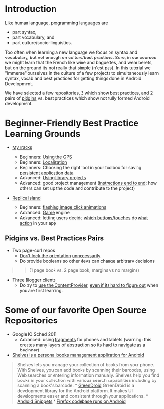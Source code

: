 # Introduction #

Like human language, programming languages are
  * part syntax,
  * part vocabulary, and
  * part culture/socio-linguistics.

Too often when learning a new language we focus on syntax and vocabulary, but not enough on culture/best practices. Sure, in our courses we might learn that the French like wine and baguettes, and wear berets, but on the ground its not really that simple (n'est pas). In this tutorial we "immerse" ourselves in the culture of a few projects to simultaneously learn syntax, vocab and best practices for getting things done in Android Development.

We have selected a few repositories, 2 which show best practices, and 2 pairs of [pidgins](http://fr.wikipedia.org/wiki/Pidgin) vs. best practices which show not fully formed Android development.

# Beginner-Friendly Best Practice Learning Grounds #

  * [MyTracks](http://code.google.com/p/mytracks/w/list)
    * Beginners: [Using the GPS](http://code.google.com/p/mytracks/source/browse/MyTracks/src/com/google/android/apps/mytracks/services/TrackRecordingService.java)
    * Beginners: [Localization](http://code.google.com/p/mytracks/source/browse/#hg%2FMyTracks%2Fres)
    * Beginners: Choosing the right tool in your toolbox for saving [persistent application](http://code.google.com/p/mytracks/source/browse/MyTracks/res/xml/preferences.xml) [data](http://code.google.com/p/mytracks/source/browse/MyTracks/src/com/google/android/apps/mytracks/content/MyTracksProvider.java)
    * Advanced: [Using library projects](http://code.google.com/p/mytracks/source/browse/MyTracksLib/src/com/google/android/apps/mytracks/content/)
    * Advanced: good project management ([instructions end to end](http://code.google.com/p/mytracks/wiki/DevelopmentProcess): how others can set up the code and contribute to the project)

  * [Replica Island](http://www.youtube.com/watch?v=7-62tRHLcHk)
    * Beginners: [flashing image click animations](http://code.google.com/p/replicaisland/source/browse/trunk/src/com/replica/replicaisland/MainMenuActivity.java)
    * Advanced: [Game](http://code.google.com/p/replicaisland/source/browse/trunk/src/com/replica/replicaisland/Game.java) engine
    * Advanced: letting users decide [which buttons/touches](http://code.google.com/p/replicaisland/source/browse/trunk/src/com/replica/replicaisland/Game.java) do [what action](http://code.google.com/p/replicaisland/source/browse/trunk/src/com/replica/replicaisland/KeyboardConfigDialogPreference.java) in your app


## Pidgins vs. Best Practices Pairs ##

  * Two page-curl repos
    * [Don't lock the orientation](http://code.google.com/p/android-page-curl/source/browse/trunk/src/com/mystictreegames/pagecurl/StandaloneExample.java) [unnecessarily](https://github.com/harism/android_page_curl/blob/master/src/fi/harism/curl/CurlActivity.java)
    * [Do provide booleans so other devs can change arbitrary decisions](https://github.com/harism/android_page_curl/blob/master/src/fi/harism/curl/CurlView.java)
> > (1 page book vs. 2 page book, margins vs no margins)

  * Three Blogger clients
    * Do try to [use the  ContentProvider](http://code.google.com/p/mytracks/source/browse/MyTracks/src/com/google/android/apps/mytracks/content/MyTracksProvider.java),  [even if its hard to figure out](http://code.google.com/p/androblogger/source/browse/trunk/AndroBlogger/src/com/sadko/androblogger/MainActivity.java) when you are first learning.


# Some of our favorite Open Source Repositories #

  * Google IO Sched 2011
    * Advanced: using [fragments](http://code.google.com/p/iosched/source/browse/android/src/com/google/android/apps/iosched/ui/SessionDetailFragment.java) for phones and tablets (warning: this creates many layers of abstraction so its hard to navigate as a beginner)
  * [Shelves is a personal books management application for Android](http://code.google.com/p/shelves/)

> Shelves lets you manage your collection of books from your phone. With Shelves, you can add books by scanning their barcodes, using Web searches or entering information manually. Shelves help you find books in your collection with various search capabilities including by scanning a book's barcode.
    * [GreenDroid](https://github.com/cyrilmottier/GreenDroid)
> GreenDroid is a development library for the Android platform. It makes UI developments easier and consistent through your applications.
    * [Android Snippets](http://www.androidsnippets.com/)
    * [Firefox codebase runs on Android ](https://wiki.mozilla.org/Mobile/Fennec/Android)